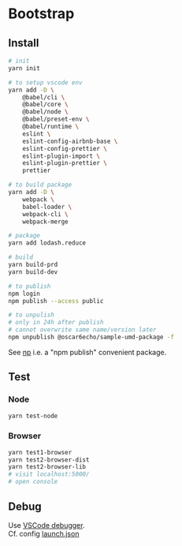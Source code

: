 # Bootstrap

## Install

```bash
# init
yarn init

# to setup vscode env
yarn add -D \
    @babel/cli \
    @babel/core \
    @babel/node \
    @babel/preset-env \
    @babel/runtime \
    eslint \
    eslint-config-airbnb-base \
    eslint-config-prettier \
    eslint-plugin-import \
    eslint-plugin-prettier \
    prettier

# to build package
yarn add -D \
    webpack \
    babel-loader \
    webpack-cli \
    webpack-merge

# package
yarn add lodash.reduce

# build
yarn build-prd
yarn build-dev

# to publish
npm login
npm publish --access public

# to unpulish
# only in 24h after publish
# cannot overwrite same name/version later
npm unpublish @oscar6echo/sample-umd-package -f
```

See [np](https://www.npmjs.com/package/np) i.e. a "npm publish" convenient package.

## Test

### Node

```bash
yarn test-node
```

### Browser

```bash
yarn test1-browser
yarn test2-browser-dist
yarn test2-browser-lib
# visit localhost:5000/
# open console
```

## Debug

Use [VSCode debugger](https://code.visualstudio.com/docs/editor/debugging).  
Cf. config [launch.json](.vscode/launch.json)
